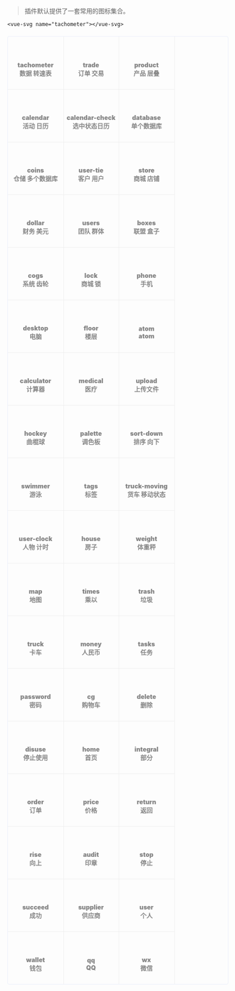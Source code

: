 > 插件默认提供了一套常用的图标集合。

```vue
<vue-svg name="tachometer"></vue-svg>
```

<ul class="icon-list">
    <li>
        <div class="icon tachometer"></div>
        <div class="icon-name">tachometer</div>
        <div class="icon-name">数据 转速表</div>
    </li>
    <li>
        <div class="icon trade"></div>
        <div class="icon-name">trade</div>
        <div class="icon-name">订单 交易</div>
    </li>
    <li>
        <div class="icon product"></div>
        <div class="icon-name">product</div>
        <div class="icon-name">产品 层叠</div>
    </li>
    <li>
        <div class="icon calendar"></div>
        <div class="icon-name">calendar</div>
        <div class="icon-name">活动 日历</div>
    </li>
    <li>
        <div class="icon calendar-check"></div>
        <div class="icon-name">calendar-check</div>
        <div class="icon-name">选中状态日历</div>
    </li>
    <li>
        <div class="icon database"></div>
        <div class="icon-name">database</div>
        <div class="icon-name">单个数据库</div>
    </li>
    <li>
        <div class="icon coins"></div>
        <div class="icon-name">coins</div>
        <div class="icon-name">仓储 多个数据库</div>
    </li>
    <li>
        <div class="icon user-tie"></div>
        <div class="icon-name">user-tie</div>
        <div class="icon-name">客户 用户</div>
    </li>
    <li>
        <div class="icon store"></div>
        <div class="icon-name">store</div>
        <div class="icon-name">商城 店铺</div>
    </li>
    <li>
        <div class="icon dollar"></div>
        <div class="icon-name">dollar</div>
        <div class="icon-name">财务 美元</div>
    </li>
    <li>
        <div class="icon users"></div>
        <div class="icon-name">users</div>
        <div class="icon-name">团队 群体</div>
    </li>
    <li>
        <div class="icon boxes"></div>
        <div class="icon-name">boxes</div>
        <div class="icon-name">联盟 盒子</div>
    </li>
    <li>
        <div class="icon cogs"></div>
        <div class="icon-name">cogs</div>
        <div class="icon-name">系统 齿轮</div>
    </li>
    <li>
        <div class="icon lock"></div>
        <div class="icon-name">lock</div>
        <div class="icon-name">商城 锁</div>
    </li>
    <li>
        <div class="icon phone"></div>
        <div class="icon-name">phone</div>
        <div class="icon-name">手机</div>
    </li>
    <li>
        <div class="icon desktop"></div>
        <div class="icon-name">desktop</div>
        <div class="icon-name">电脑</div>
    </li>
    <li>
        <div class="icon floor"></div>
        <div class="icon-name">floor</div>
        <div class="icon-name">楼层</div>
    </li>
    <li>
        <div class="icon atom"></div>
        <div class="icon-name">atom</div>
        <div class="icon-name">atom</div>
    </li>
    <li>
        <div class="icon calculator"></div>
        <div class="icon-name">calculator</div>
        <div class="icon-name">计算器</div>
    </li>
    <li>
        <div class="icon medical"></div>
        <div class="icon-name">medical</div>
        <div class="icon-name">医疗</div>
    </li>
    <li>
        <div class="icon upload"></div>
        <div class="icon-name">upload</div>
        <div class="icon-name">上传文件</div>
    </li>
    <li>
        <div class="icon hockey"></div>
        <div class="icon-name">hockey</div>
        <div class="icon-name">曲棍球</div>
    </li>
    <li>
        <div class="icon palette"></div>
        <div class="icon-name">palette</div>
        <div class="icon-name">调色板</div>
    </li>
    <li>
        <div class="icon sort-down"></div>
        <div class="icon-name">sort-down</div>
        <div class="icon-name">排序 向下</div>
    </li>
    <li>
        <div class="icon swimmer"></div>
        <div class="icon-name">swimmer</div>
        <div class="icon-name">游泳</div>
    </li>
    <li>
        <div class="icon tags"></div>
        <div class="icon-name">tags</div>
        <div class="icon-name">标签</div>
    </li>
    <li>
        <div class="icon truck-moving"></div>
        <div class="icon-name">truck-moving</div>
        <div class="icon-name">货车 移动状态</div>
    </li>
    <li>
        <div class="icon user-clock"></div>
        <div class="icon-name">user-clock</div>
        <div class="icon-name">人物 计时</div>
    </li>
    <li>
        <div class="icon house"></div>
        <div class="icon-name">house</div>
        <div class="icon-name">房子</div>
    </li>
    <li>
        <div class="icon weight"></div>
        <div class="icon-name">weight</div>
        <div class="icon-name">体重秤</div>
    </li>
    <li>
        <div class="icon map"></div>
        <div class="icon-name">map</div>
        <div class="icon-name">地图</div>
    </li>
    <li>
        <div class="icon times"></div>
        <div class="icon-name">times</div>
        <div class="icon-name">乘以</div>
    </li>
    <li>
        <div class="icon trash"></div>
        <div class="icon-name">trash</div>
        <div class="icon-name">垃圾</div>
    </li>
    <li>
        <div class="icon truck"></div>
        <div class="icon-name">truck</div>
        <div class="icon-name">卡车</div>
    </li>
    <li>
        <div class="icon money"></div>
        <div class="icon-name">money</div>
        <div class="icon-name">人民币</div>
    </li>
    <li>
        <div class="icon tasks"></div>
        <div class="icon-name">tasks</div>
        <div class="icon-name">任务</div>
    </li>
    <li>
        <div class="icon password"></div>
        <div class="icon-name">password</div>
        <div class="icon-name">密码</div>
    </li>
    <li>
        <div class="icon cg"></div>
        <div class="icon-name">cg</div>
        <div class="icon-name">购物车</div>
    </li>
    <li>
        <div class="icon delete"></div>
        <div class="icon-name">delete</div>
        <div class="icon-name">删除</div>
    </li>
    <li>
        <div class="icon disuse"></div>
        <div class="icon-name">disuse</div>
        <div class="icon-name">停止使用</div>
    </li>
    <li>
        <div class="icon home"></div>
        <div class="icon-name">home</div>
        <div class="icon-name">首页</div>
    </li>
    <li>
        <div class="icon integral"></div>
        <div class="icon-name">integral</div>
        <div class="icon-name">部分</div>
    </li>
    <li>
        <div class="icon order"></div>
        <div class="icon-name">order</div>
        <div class="icon-name">订单</div>
    </li>
    <li>
        <div class="icon price"></div>
        <div class="icon-name">price</div>
        <div class="icon-name">价格</div>
    </li>
    <li>
        <div class="icon return"></div>
        <div class="icon-name">return</div>
        <div class="icon-name">返回</div>
    </li>
    <li>
        <div class="icon rise"></div>
        <div class="icon-name">rise</div>
        <div class="icon-name">向上</div>
    </li>
    <li>
        <div class="icon audit"></div>
        <div class="icon-name">audit</div>
        <div class="icon-name">印章</div>
    </li>
    <li>
        <div class="icon stop"></div>
        <div class="icon-name">stop</div>
        <div class="icon-name">停止</div>
    </li>
    <li>
        <div class="icon succeed"></div>
        <div class="icon-name">succeed</div>
        <div class="icon-name">成功</div>
    </li>
    <li>
        <div class="icon supplier"></div>
        <div class="icon-name">supplier</div>
        <div class="icon-name">供应商</div>
    </li>
    <li>
        <div class="icon user"></div>
        <div class="icon-name">user</div>
        <div class="icon-name">个人</div>
    </li>
    <li>
        <div class="icon wallet"></div>
        <div class="icon-name">wallet</div>
        <div class="icon-name">钱包</div>
    </li>
    <li>
        <div class="icon qq"></div>
        <div class="icon-name">qq</div>
        <div class="icon-name">QQ</div>
    </li>
    <li>
        <div class="icon wx"></div>
        <div class="icon-name">wx</div>
        <div class="icon-name">微信</div>
    </li>
</ul>

<style>
/* 数据 */
.tachometer {
    background: url("iconfont/default/tachometer.svg");
}

/* 订单 */
.trade {
    background: url("iconfont/default/trade.svg"); 
}

/* 产品 */
.product {
    background: url("iconfont/default/product.svg"); 
}

/* 活动 */
.calendar {
    background: url("iconfont/default/calendar.svg"); 
}

/* 选中状态日历 */
.calendar-check {
    background: url("iconfont/default/calendar-check.svg"); 
}

/* 数据库 */
.database {
    background: url("iconfont/default/database.svg");
}

/* 仓储 */
.coins {
    background: url("iconfont/default/coins.svg"); 
}

/* 客户 */
.user-tie {
    background: url("iconfont/default/user-tie.svg"); 
}

/* 商城 */
.store {
    background: url("iconfont/default/store.svg"); 
}

/* 财务 */
.dollar {
    background: url("iconfont/default/dollar.svg"); 
}

/* 团队 */
.users {
    background: url("iconfont/default/users.svg"); 
}

/* 联盟 */
.boxes {
    background: url("iconfont/default/boxes.svg");
}

/* 系统 */
.cogs {
    background: url("iconfont/default/cogs.svg");
}

/* 商城 */
.lock {
    background: url("iconfont/default/lock.svg");
}

/* 手机 */
.phone {
    background: url("iconfont/default/phone.svg");
}

/* 电脑 */
.desktop {
    background: url("iconfont/default/desktop.svg");
}

/* 楼层 */
.floor {
    background: url("iconfont/default/floor.svg");
}

/* atom */
.atom {
    background: url("iconfont/default/atom.svg");
}

/* 计算器 */
.calculator {
    background: url("iconfont/default/calculator.svg");
}

/* 医疗 */
.medical {
    background: url("iconfont/default/medical.svg");
}

/* 上传文件 */
.upload {
    background: url("iconfont/default/upload.svg");
}

/* 曲棍球 */
.hockey {
    background: url("iconfont/default/hockey.svg");
}

/* 调色板 */
.palette {
    background: url("iconfont/default/palette.svg");
}

/* 排序 向下 */
.sort-down {
    background: url("iconfont/default/sort-down.svg");
}

/* 游泳 */
.swimmer {
    background: url("iconfont/default/swimmer.svg");
}

/* 标签 */
.tags {
    background: url("iconfont/default/tags.svg");
}

/* 货车 移动状态 */
.truck-moving {
    background: url("iconfont/default/truck-moving.svg");
}

/* 人物 计时 */
.user-clock {
    background: url("iconfont/default/user-clock.svg");
}

/* 房子 */
.house {
    background: url("iconfont/default/house.svg");
}

/* 体重秤 */
.weight {
    background: url("iconfont/default/weight.svg");
}

/* 地图 */
.map {
    background: url("iconfont/default/map.svg");
}

/* 乘以 */
.times {
    background: url("iconfont/default/times.svg"); 
}

/* 垃圾桶 */
.trash {
    background: url("iconfont/default/trash.svg");
}

/* 卡车 */
.truck {
    background: url("iconfont/default/truck.svg");
}

/* 人民币 */
.money {
    background: url("iconfont/default/money.svg");
}

/* 任务 */
.tasks {
    background: url("iconfont/default/tasks.svg");
}

/* 密码 */
.password {
    background: url("iconfont/default/password.svg");
}

/* 购物车 */
.cg {
    background: url("iconfont/default/cg.svg");
}

/* 删除 */
.delete {
    background: url("iconfont/default/delete.svg");
}

/* 停止使用 */
.disuse {
    background: url("iconfont/default/disuse.svg");
}

/* 首页 */
.home {
    background: url("iconfont/default/home.svg");
}

/* 部分 */
.integral {
    background: url("iconfont/default/integral.svg");
}

/* 订单 */
.order {
    background: url("iconfont/default/order.svg");
}

/* 价格 */
.price {
    background: url("iconfont/default/price.svg");
}

/* 返回 */
.return {
    background: url("iconfont/default/return.svg");
}

/* 向上 */
.rise {
    background: url("iconfont/default/rise.svg");
}

/* 印章 */
.audit {
    background: url("iconfont/default/audit.svg");
}

/* 停止 */
.stop {
    background: url("iconfont/default/stop.svg");
}

/* 成功 */
.succeed {
    background: url("iconfont/default/succeed.svg");
}

/* 供应商 */
.supplier {
    background: url("iconfont/default/supplier.svg");
}

/* 个人 */
.user {
    background: url("iconfont/default/user.svg");
}

/* 钱包 */
.wallet {
    background: url("iconfont/default/wallet.svg");
}

/* QQ */
.qq {
    background: url("iconfont/default/qq.svg");
}

/* 微信 */
.wx {
    background: url("iconfont/default/wx.svg");
}

</style>

<style>
* {padding: 0; margin: 0; list-style: none;}
img { display: block; }
.icon-list {
    margin-top: 20px;
    overflow: hidden;
    padding: 0!important;
    border: 1px solid #eaeefb;
    border-radius: 4px;
    display: flex;
    flex-wrap: wrap;
}
.icon-list li {
    width: calc(100% / 9 + 1px);
    height: 120px;
    color: #858585;
    font-size: 14px;
    font-weight: 900;
    border-right: 1px solid #eee;
    border-bottom: 1px solid #eee;
    margin-right: -1px;
    margin-bottom: -1px;
    display: flex;
    justify-content: center;
    align-items: center;
    flex-direction: column;
}

@media screen and (max-width: 1600px) {
    .icon-list li {
        width: calc(100% / 6 + 1px);
    }
}

@media screen and (max-width: 1300px) {
    .icon-list li {
        width: calc(100% / 5 + 1px);
    }
}

@media screen and (max-width: 1100px) {
    .icon-list li {
        width: calc(100% / 4 + 1px);
    }
}

.icon {
    width: 18px;
    height: 18px;
    margin-bottom: 10px;
    background-repeat: no-repeat!important;
    background-size: 100% 100%!important;
}
</style>
